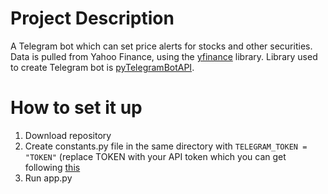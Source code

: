 # Project Description
A Telegram bot which can set price alerts for stocks and other securities. Data is pulled from Yahoo Finance, using the [yfinance](https://github.com/ranaroussi/yfinance) library. Library used to create Telegram bot is [pyTelegramBotAPI](https://github.com/eternnoir/pyTelegramBotAPI).

# How to set it up
1. Download repository
1. Create constants.py file in the same directory with `TELEGRAM_TOKEN = "TOKEN"` (replace TOKEN with your API token which you can get following [this](https://core.telegram.org/bots/tutorial#obtain-your-bot-token)
1. Run app.py